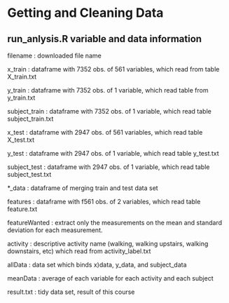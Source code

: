 # Getting and Cleaning Data
## run_anlysis.R variable and data information

filename : downloaded file name

x_train : dataframe with 7352 obs. of 561 variables, which read from table X_train.txt

y_train : dataframe with 7352 obs. of 1 variable, which read table from y_train.txt

subject_train : dataframe with 7352 obs. of 1 variable, which read table subject_train.txt

x_test : dataframe with 2947 obs. of 561 variables, which read table X_test.txt

y_test : dataframe with 2947 obs. of 1 variable, which read table y_test.txt

subject_test : dataframe with 2947 obs. of 1 variable, which read table subject_test.txt

*_data : dataframe of merging train and test data set

features : dataframe with f561 obs. of 2 variables, which read table feature.txt

featureWanted : extract only the measurements on the mean and standard deviation for each measurement.

activity : descriptive activity name (walking, walking upstairs, walking downstairs, etc) which read from activity_label.txt

allData : data set which binds x)data, y_data, and subject_data

meanData : average of each variable for each activity and each subject

result.txt : tidy data set, result of this course
